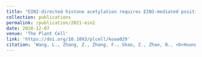 ```yaml
---
title: "EIN2-directed histone acetylation requires EIN3-mediated positive feedback regulation in response to ethylene."
collection: publications
permalink: /publication/2021-ein2
date: 2020-12-07
venue: 'The Plant Cell'
link: 'https://doi.org/10.1093/plcell/koaa029'
citation: 'Wang, L., Zhang, Z., Zhang, F., Shao, Z., Zhao, B., <b>Huang, A.</b>, Tran, J., Hernandez, F. V., Qiao, H. (2021). EIN2-directed histone acetylation requires EIN3-mediated positive feedback regulation in response to ethylene. <i>The Plant cell, 33</i>(2), 322–337. https://doi.org/10.1093/plcell/koaa029'
---
```

